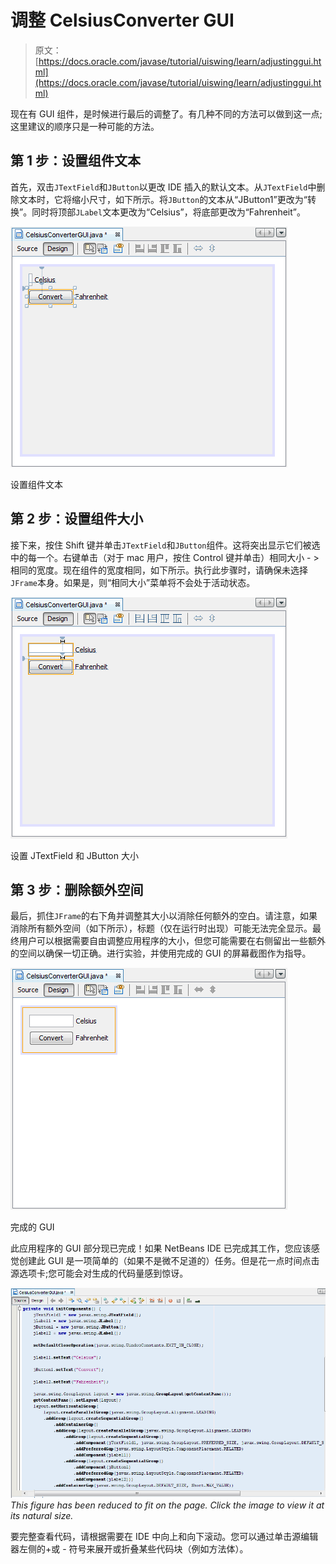 # 调整 CelsiusConverter GUI

> 原文： [https://docs.oracle.com/javase/tutorial/uiswing/learn/adjustinggui.html](https://docs.oracle.com/javase/tutorial/uiswing/learn/adjustinggui.html)

现在有 GUI 组件，是时候进行最后的调整了。有几种不同的方法可以做到这一点;这里建议的顺序只是一种可能的方法。

## 第 1 步：设置组件文本

首先，双击`JTextField`和`JButton`以更改 IDE 插入的默认文本。从`JTextField`中删除文本时，它将缩小尺寸，如下所示。将`JButton`的文本从“JButton1”更改为“转换”。同时将顶部`JLabel`文本更改为“Celsius”，将底部更改为“Fahrenheit”。

![Setting the Component Text](img/70e84e4650d35a5f0a8be64b4692df40.jpg)

设置组件文本



## 第 2 步：设置组件大小

接下来，按住 Shift 键并单击`JTextField`和`JButton`组件。这将突出显示它们被选中的每一个。右键单击（对于 mac 用户，按住 Control 键并单击）相同大小 - &gt;相同的宽度。现在组件的宽度相同，如下所示。执行此步骤时，请确保未选择`JFrame`本身。如果是，则“相同大小”菜单将不会处于活动状态。

![Setting the JTextField and JButton Sizes](img/bebeb2074ff96bb430aa7920d2e93fc0.jpg)

设置 JTextField 和 JButton 大小



## 第 3 步：删除额外空间

最后，抓住`JFrame`的右下角并调整其大小以消除任何额外的空白。请注意，如果消除所有额外空间（如下所示），标题（仅在运行时出现）可能无法完全显示。最终用户可以根据需要自由调整应用程序的大小，但您可能需要在右侧留出一些额外的空间以确保一切正确。进行实验，并使用完成的 GUI 的屏幕截图作为指导。

![The Completed GUI](img/16c5a53a8346262c5b23039056a91574.jpg)

完成的 GUI



此应用程序的 GUI 部分现已完成！如果 NetBeans IDE 已完成其工作，您应该感觉创建此 GUI 是一项简单的（如果不是微不足道的）任务。但是花一点时间点击源选项卡;您可能会对生成的代码量感到惊讶。

[![the contents of the NetBeans source tab for the simple GUI example](img/19a7854809ea67be86ad5d0e8b0a4982.jpg)](https://docs.oracle.com/javase/tutorial/figures/uiswing/learn/nb-swing-19.png)
_This figure has been reduced to fit on the page.
Click the image to view it at its natural size._

要完整查看代码，请根据需要在 IDE 中向上和向下滚动。您可以通过单击源编辑器左侧的+或 - 符号来展开或折叠某些代码块（例如方法体）。